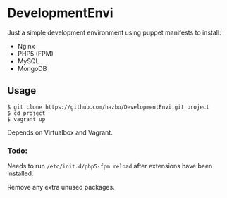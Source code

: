 # DevelopmentEnvi

Just a simple development environment using puppet manifests to install:

  - Nginx
  - PHP5 (FPM)
  - MySQL
  - MongoDB

## Usage

	$ git clone https://github.com/hazbo/DevelopmentEnvi.git project
	$ cd project
	$ vagrant up

Depends on Virtualbox and Vagrant.

### Todo:

Needs to run `/etc/init.d/php5-fpm reload` after extensions have been installed.

Remove any extra unused packages.